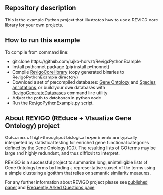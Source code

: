 ﻿## Repository description
<p>This is the example Python project that illustrates how to use a REVIGO core library for your own projects.</p>

## How to run this example
<p>To compile from command line:
<ul>
	<li>git clone https://github.com/rajko-horvat/RevigoPythonExample</li>
	<li>Install pythonnet package (pip install pythonnet)</li>
	<li>Compile <a href="https://github.com/rajko-horvat/RevigoCore">RevigoCore library</a> (copy generated binaries to RevigoPythonExample directory)</li>
	<li>Download a set of precompiled databases:
	<a href="http://revigo.irb.hr/Databases/GeneOntology.xml.gz" target="_blank">Gene Ontology</a> and 
	<a href="http://revigo.irb.hr/Databases/SpeciesAnnotations.xml.gz" target="_blank">Species annotations</a>, 
	or build your own databases with <a href="https://github.com/rajko-horvat/RevigoGenerateDatabases">RevigoGenerateDatabases</a> command line utility</li>
	<li>Adjust the path to databases in python code</li>
	<li>Run the RevigoPythonExample.py script.</li>
</ul></p>

## About REVIGO (REduce + VIsualize Gene Ontology) project
<p>Outcomes of high-throughput biological experiments are typically interpreted by statistical testing
for enriched gene functional categories defined by the Gene Ontology (GO). The resulting lists of GO terms 
may be large and highly redundant, and thus difficult to interpret.<p>
<p>REVIGO is a successful project to summarize long, unintelligible lists of Gene Ontology terms by finding a representative subset 
of the terms using a simple clustering algorithm that relies on semantic similarity measures.</p>
<p>For any further information about REVIGO project please see  
<a href="https://dx.doi.org/10.1371/journal.pone.0021800" target="_blank">published paper</a> and  
<a href="http://revigo.irb.hr/FAQ.aspx" target="_blank">Frequently Asked Questions page</a></p>
